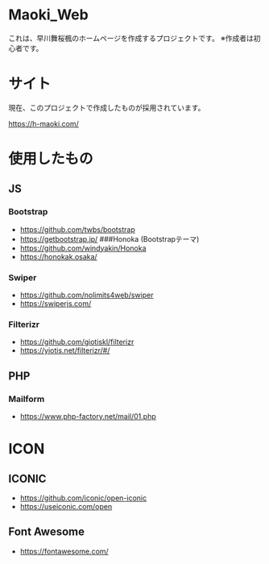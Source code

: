 # Maoki_Web
これは、早川舞桜楓のホームページを作成するプロジェクトです。 ※作成者は初心者です。

# サイト
現在、このプロジェクトで作成したものが採用されています。

https://h-maoki.com/

# 使用したもの
## JS
### Bootstrap
- https://github.com/twbs/bootstrap
- https://getbootstrap.jp/
###Honoka (Bootstrapテーマ)
- https://github.com/windyakin/Honoka
- https://honokak.osaka/
### Swiper
- https://github.com/nolimits4web/swiper
- https://swiperjs.com/
### Filterizr
- https://github.com/giotiskl/filterizr
- https://yiotis.net/filterizr/#/

## PHP
### Mailform
- https://www.php-factory.net/mail/01.php

# ICON
## ICONIC
- https://github.com/iconic/open-iconic
- https://useiconic.com/open
## Font Awesome
- https://fontawesome.com/
